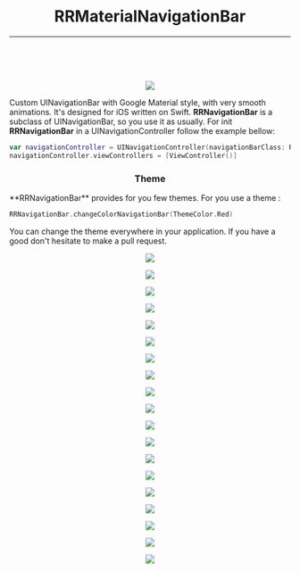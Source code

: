 <h1 align="center">RRMaterialNavigationBar</h1>
<hr>
</br></br></br>
<p align="center">
  <img  src ="https://raw.githubusercontent.com/remirobert/RRMaterialNavigationBar/master/ressource/main.gif"/>
</p>

Custom UINavigationBar with Google Material style, with very smooth animations. It's designed for iOS written on Swift.
**RRNavigationBar** is a subclass of UINavigationBar, so you use it as usually.
For init **RRNavigationBar** in a UINavigationController follow the example bellow:

```swift
var navigationController = UINavigationController(navigationBarClass: RRNavigationBar.self, toolbarClass: nil)
navigationController.viewControllers = [ViewController()]
```

<h3 align="center">Theme</h3>
**RRNavigationBar** provides for you few themes. For you use a theme :

```swift
RRNavigationBar.changeColorNavigationBar(ThemeColor.Red)
```

You can change the theme everywhere in your application. If you have a good don't hesitate to make a pull request.

<p align="center">
  <img  src ="https://raw.githubusercontent.com/remirobert/RRMaterialNavigationBar/master/ressource/1.png"/>
</p>
<p align="center">
  <img  src ="https://raw.githubusercontent.com/remirobert/RRMaterialNavigationBar/master/ressource/2.png"/>
</p>
<p align="center">
  <img  src ="https://raw.githubusercontent.com/remirobert/RRMaterialNavigationBar/master/ressource/3.png"/>
</p>
<p align="center">
  <img  src ="https://raw.githubusercontent.com/remirobert/RRMaterialNavigationBar/master/ressource/4.png"/>
</p>
<p align="center">
  <img  src ="https://raw.githubusercontent.com/remirobert/RRMaterialNavigationBar/master/ressource/5.png"/>
</p>
<p align="center">
  <img  src ="https://raw.githubusercontent.com/remirobert/RRMaterialNavigationBar/master/ressource/6.png"/>
</p>
<p align="center">
  <img  src ="https://raw.githubusercontent.com/remirobert/RRMaterialNavigationBar/master/ressource/7.png"/>
</p>
<p align="center">
  <img  src ="https://raw.githubusercontent.com/remirobert/RRMaterialNavigationBar/master/ressource/8.png"/>
</p>
<p align="center">
  <img  src ="https://raw.githubusercontent.com/remirobert/RRMaterialNavigationBar/master/ressource/9.png"/>
</p>
<p align="center">
  <img  src ="https://raw.githubusercontent.com/remirobert/RRMaterialNavigationBar/master/ressource/10.png"/>
</p>
<p align="center">
  <img  src ="https://raw.githubusercontent.com/remirobert/RRMaterialNavigationBar/master/ressource/11.png"/>
</p>
<p align="center">
  <img  src ="https://raw.githubusercontent.com/remirobert/RRMaterialNavigationBar/master/ressource/12.png"/>
</p>
<p align="center">
  <img  src ="https://raw.githubusercontent.com/remirobert/RRMaterialNavigationBar/master/ressource/13.png"/>
</p>
<p align="center">
  <img  src ="https://raw.githubusercontent.com/remirobert/RRMaterialNavigationBar/master/ressource/14.png"/>
</p>
<p align="center">
  <img  src ="https://raw.githubusercontent.com/remirobert/RRMaterialNavigationBar/master/ressource/15.png"/>
</p>
<p align="center">
  <img  src ="https://raw.githubusercontent.com/remirobert/RRMaterialNavigationBar/master/ressource/16.png"/>
</p>
<p align="center">
  <img  src ="https://raw.githubusercontent.com/remirobert/RRMaterialNavigationBar/master/ressource/17.png"/>
</p>
<p align="center">
  <img  src ="https://raw.githubusercontent.com/remirobert/RRMaterialNavigationBar/master/ressource/18.png"/>
</p>
<p align="center">
  <img  src ="https://raw.githubusercontent.com/remirobert/RRMaterialNavigationBar/master/ressource/19.png"/>
</p>
